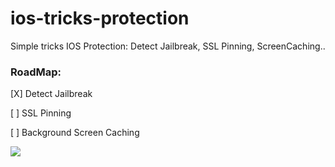 # ios-tricks-protection
Simple tricks IOS Protection: Detect Jailbreak, SSL Pinning, ScreenCaching..


### RoadMap: 
[X] Detect Jailbreak 

[ ] SSL Pinning 

[ ] Background Screen Caching


<img src="https://raw.githubusercontent.com/mateeuslinno/ios-tricks-protection/master/Captura%20de%20Tela%202019-05-23%20a%CC%80s%2003.09.47.png">
